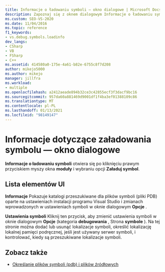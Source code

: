 ```yaml
---
title: Informacje o ładowaniu symboli — okno dialogowe | Microsoft Docs
description: Zapoznaj się z oknem dialogowym Informacje o ładowaniu symboli, które otwiera się w debugerze programu Visual Studio po kliknięciu prawym przyciskiem myszy okna moduły i wybierz pozycję Informacje o załadowaniu symboli.
ms.custom: SEO-VS-2020
ms.date: 11/04/2016
ms.topic: reference
f1_keywords:
- vs.debug.symbols.loadinfo
dev_langs:
- CSharp
- VB
- FSharp
- C++
ms.assetid: 414580a0-175e-4a61-b82e-6755c8f7d208
author: mikejo5000
ms.author: mikejo
manager: jillfra
ms.workload:
- multiple
ms.openlocfilehash: a2412aeade894b32ce3c42855ecf3f3dacf9bc16
ms.sourcegitcommit: 957da60a881469d9001df1f4ba3ef01388109c86
ms.translationtype: MT
ms.contentlocale: pl-PL
ms.lasthandoff: 01/13/2021
ms.locfileid: "98149147"
---
```

# <a name="symbol-load-information-dialog-box"></a>Informacje dotyczące załadowania symbolu — okno dialogowe
**Informacje o ładowaniu symboli** otwiera się po kliknięciu prawym przyciskiem myszy okna **moduły** i wybraniu opcji **Załaduj symbol**.

## <a name="uielement-list"></a>Lista elementów UI
 **Informacje** Pokazuje katalogi przeszukiwane dla plików symboli (pliki PDB) oparte na ustawieniach instalacji programu Visual Studio i zmianach wprowadzonych w ustawieniach symboli w oknie dialogowym **Opcje** .

 **Ustawienia symboli** Kliknij ten przycisk, aby zmienić ustawienia symboli w oknie dialogowym **Opcje** (kategoria **debugowania** , Strona **symbole** ). Na tej stronie można dodać lub usunąć lokalizacje symboli, określić lokalizację lokalnej pamięci podręcznej, jeśli jest używany serwer symboli, i kontrolować, kiedy są przeszukiwane lokalizacje symboli.

## <a name="see-also"></a>Zobacz także
- [Określanie plików symboli (pdb) i plików źródłowych](../debugger/specify-symbol-dot-pdb-and-source-files-in-the-visual-studio-debugger.md)